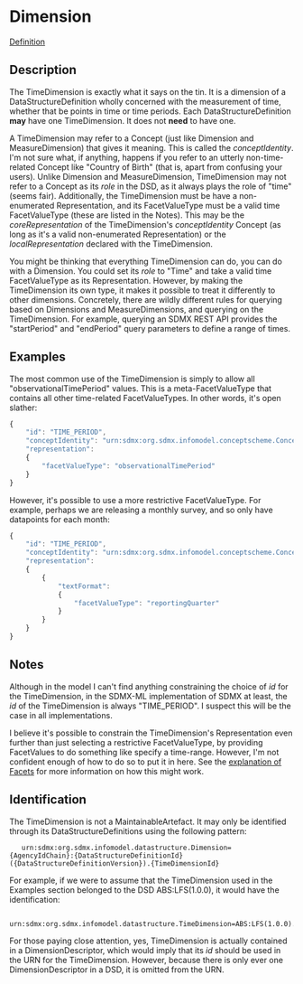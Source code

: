 # Dimension
[Definition](../../information_model/DataStructure/TimeDimension.md)

## Description

The TimeDimension is exactly what it says on the tin. It is a dimension of a DataStructureDefinition wholly concerned with the measurement of time, whether that be points in time or time periods. Each DataStructureDefinition **may** have one TimeDimension. It does not **need** to have one. 

A TimeDimension may refer to a Concept (just like Dimension and MeasureDimension) that gives it meaning. This is called the *conceptIdentity*. I'm not sure what, if anything, happens if you refer to an utterly non-time-related Concept like "Country of Birth" (that is, apart from confusing your users). Unlike Dimension and MeasureDimension, TimeDimension may not refer to a Concept as its *role* in the DSD, as it always plays the role of "time" (seems fair). Additionally, the TimeDimension must be have a non-enumerated Representation, and its FacetValueType must be a valid time FacetValueType (these are listed in the Notes). This may be the *coreRepresentation* of the TimeDimension's *conceptIdentity* Concept (as long as it's a valid non-enumerated Representation) or the *localRepresentation* declared with the TimeDimension.

You might be thinking that everything TimeDimension can do, you can do with a Dimension. You could set its *role* to "Time" and take a valid time FacetValueType as its Representation. However, by making the TimeDimension its own type, it makes it possible to treat it differently to other dimensions. Concretely, there are wildly different rules for querying based on Dimensions and MeasureDimensions, and querying on the TimeDimension. For example, querying an SDMX REST API provides the "startPeriod" and "endPeriod" query parameters to define a range of times.

## Examples
The most common use of the TimeDimension is simply to allow all "observationalTimePeriod" values. This is a meta-FacetValueType that contains all other time-related FacetValueTypes. In other words, it's open slather:
```javascript
{
    "id": "TIME_PERIOD",
    "conceptIdentity": "urn:sdmx:org.sdmx.infomodel.conceptscheme.Concept=ABS:CS_COMMON(1.0.0).TIME_PERIOD"
    "representation":
    {
        "facetValueType": "observationalTimePeriod"
    }
}
```
However, it's possible to use a more restrictive FacetValueType. For example, perhaps we are releasing a monthly survey, and so only have datapoints for each month:
```javascript
{
    "id": "TIME_PERIOD",
    "conceptIdentity": "urn:sdmx:org.sdmx.infomodel.conceptscheme.Concept=ABS:CS_COMMON(1.0.0).TIME_PERIOD"
    "representation":
    {
        {
            "textFormat": 
            {
                "facetValueType": "reportingQuarter"
            }
        }
    }
}
```

## Notes

Although in the model I can't find anything constraining the choice of *id* for the TimeDimension, in the SDMX-ML implementation of SDMX at least, the *id* of the TimeDimension is always "TIME_PERIOD". I suspect this will be the case in all implementations.

I believe it's possible to constrain the TimeDimension's Representation even further than just selecting a restrictive FacetValueType, by providing FacetValues to do something like specify a time-range. However, I'm not confident enough of how to do so to put it in here. See the [explanation of Facets](../Base/Facets.md) for more information on how this might work.

## Identification

 The TimeDimension is not a MaintainableArtefact. It may only be identified through its DataStructureDefinitions using the following pattern:
 ```
    urn:sdmx:org.sdmx.infomodel.datastructure.Dimension={AgencyIdChain}:{DataStructureDefinitionId}({DataStructureDefinitionVersion}).{TimeDimensionId}
 ```

 For example, if we were to assume that the TimeDimension used in the Examples section belonged to the DSD ABS:LFS(1.0.0), it would have the identification:
 ```
    urn:sdmx:org.sdmx.infomodel.datastructure.TimeDimension=ABS:LFS(1.0.0).TIME_PERIOD
 ```

 For those paying close attention, yes, TimeDimension is actually contained in a DimensionDescriptor, which would imply that its *id* should be used in the URN for the TimeDimension. However, because there is only ever one DimensionDescriptor in a DSD, it is omitted from the URN.